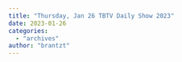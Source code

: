 ```yaml
---
title: "Thursday, Jan 26 TBTV Daily Show 2023"
date: 2023-01-26
categories: 
  - "archives"
author: "brantzt"
---
```



